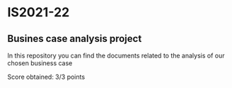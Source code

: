 # IS2021-22

## Busines case analysis project

In this repository you can find the documents related to the analysis of our chosen business case


Score obtained: 3/3 points
